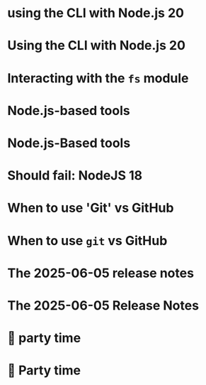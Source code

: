 <!-- markdownlint-disable MD041 MD025 MD032 -->
# using the CLI with Node.js 20 <!-- ❌ -->
# Using the CLI with Node.js 20 <!-- ❌ -->
# Interacting with the `fs` module <!-- ✅ -->
# Node.js-based tools <!-- ✅ -->
# Node.js-Based tools <!-- ❌ -->
# Should fail: NodeJS 18 <!-- ❌ -->
# When to use 'Git' vs GitHub <!-- ❌ -->
# When to use `git` vs GitHub <!-- ✅ -->
# The 2025-06-05 release notes <!-- ✅ -->
# The 2025-06-05 Release Notes <!-- ❌ -->
# 🎉 party time <!-- ❌ -->
# 🎉 Party time <!-- ✅ -->
